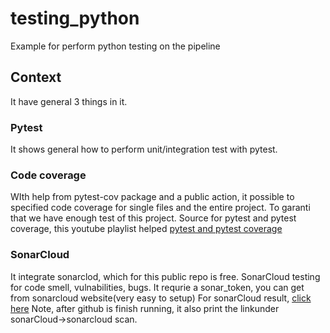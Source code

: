 # testing_python
Example for perform python testing on the pipeline

## Context 
It have general 3 things in it. 

### Pytest
It shows general how to perform unit/integration test with pytest. 

### Code coverage
WIth help from pytest-cov package and a public action, it possible to specified code coverage for single files and the entire project.
To garanti that we have enough test of this project.
Source for pytest and pytest coverage, this youtube playlist helped [pytest and pytest coverage](https://www.youtube.com/playlist?list=PL0dOL8Z7pG3J6t1pqRQiNarBGY-ZnIJcq)

### SonarCloud
It integrate sonarclod, which for this public repo is free. SonarCloud testing for code smell, vulnabilities, bugs. 
It requrie a sonar_token, you can get from sonarcloud website(very easy to setup) 
For sonarCloud result, [click here](https://sonarcloud.io/dashboard?id=DevOps-T2_testing_python&branch=main)
Note, after github is finish running, it also print the linkunder sonarCloud->sonarcloud scan.
